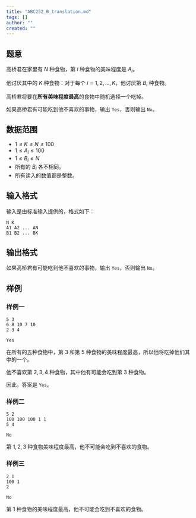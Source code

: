 ```yaml
---
title: "ABC252_B_translation.md"
tags: []
author: ""
created: ""
---
```


## 题意
高桥君在家里有 $N$ 种食物，第 $i$ 种食物的美味程度是 $A_i$。

他讨厌其中的 $K$ 种食物：对于每个 $i =1,2,\dots,K$，他讨厌第 $B_i$ 种食物。

高桥君将要在**所有美味程度最高**的食物中随机选择一个吃掉。

如果高桥君有可能吃到他不喜欢的事物，输出 `Yes`，否则输出 `No`。

## 数据范围

- $1≤K≤N≤100$
- $1\leq A_i\leq 100$
- $1\leq B_i\leq N$
- 所有的 $B_i$ 各不相同。
- 所有读入的数值都是整数。

## 输入格式

输入是由标准输入提供的，格式如下：

```
N K
A1 A2 ... AN
B1 B2 ... BK
```

## 输出格式

如果高桥君有可能吃到他不喜欢的事物，输出 `Yes`，否则输出 `No`。

## 样例

### 样例一

```
5 3
6 8 10 7 10
2 3 4
```

```
Yes
```

在所有的五种食物中，第 $3$ 和第 $5$ 种食物的美味程度最高，所以他将吃掉他们其中的一个。

他不喜欢第 $2,3,4$ 种食物，其中他有可能会吃到第 $3$ 种食物。

因此，答案是 `Yes`。

### 样例二

```
5 2
100 100 100 1 1
5 4
```

```
No
```

第 $1,2,3$ 种食物美味程度最高，他不可能会吃到不喜欢的食物。

### 样例三

```
2 1
100 1
2
```

```
No
```

第 $1$ 种食物的美味程度最高，他不可能会吃到不喜欢的食物。

